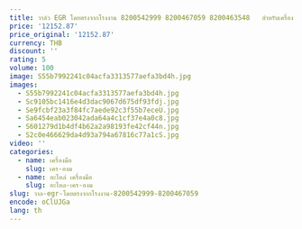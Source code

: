 ```yaml
---
title: วาล์ว EGR โดยตรงจากโรงงาน 8200542999 8200467059 8200463548   สําหรับเครื่องยนต์เรโนลต์ F9Q
price: '12152.87'
price_original: '12152.87'
currency: THB
discount: ''
rating: 5
volume: 100
image: S55b7992241c04acfa3313577aefa3bd4h.jpg
images:
  - S55b7992241c04acfa3313577aefa3bd4h.jpg
  - Sc9105bc1416e4d3dac9067d675df93fdj.jpg
  - Se9fcbf23a3f84fc7aede92c3f55b7eceU.jpg
  - Sa6454eab023042ada64a4c1cf37e4a0c8.jpg
  - S601279d1b4df4b62a2a98193fe42cf44n.jpg
  - S2c0e466629da4d93a794a67816c77a1cS.jpg
video: ''
categories:
  - name: เครื่องมือ
    slug: เคร-องม
  - name: อะไหล่ เครื่องมือ
    slug: อะไหล-เคร-องม
slug: วาล-egr-โดยตรงจากโรงงาน-8200542999-8200467059
encode: oClUJGa
lang: th
---
```

  